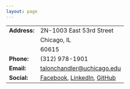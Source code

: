 ```yaml
---
layout: page
---
```


|  |  |
| ------------- | ------------- |
| **Address:** | 2N-1003 East 53rd Street |
| | Chicago, IL |
| | 60615 |
| **Phone:**  | (312) 978-1901  |
| **Email:**  | talonchandler@uchicago.edu  |
| **Social:** | [Facebook](https://www.facebook.com/talon.chandler), [LinkedIn](https://www.linkedin.com/profile/view?id=223932714&trk=hp-identity-name), [GitHub](https://www.linkedin.com/profile/view?id=223932714&trk=hp-identity-name) |

